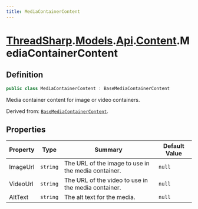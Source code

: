 ```yaml
---
title: MediaContainerContent
---
```


# [ThreadSharp](../../../).[Models](../../).[Api](../).[Content](./).MediaContainerContent

## Definition

```c#
public class MediaContainerContent : BaseMediaContainerContent
```

Media container content for image or video containers.

Derived from: [`BaseMediaContainerContent`](./BaseMediaContainerContent).

## Properties

| Property | Type     | Summary                                             | Default Value |
|----------|----------|-----------------------------------------------------|---------------|
| ImageUrl | `string` | The URL of the image to use in the media container. | `null`        |
| VideoUrl | `string` | The URL of the video to use in the media container. | `null`        |
| AltText  | `string` | The alt text for the media.                         | `null`        |